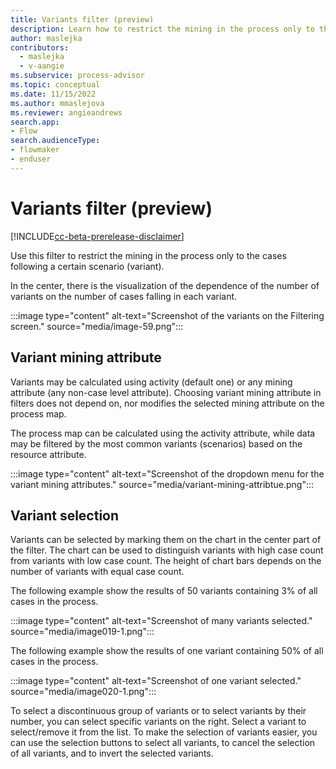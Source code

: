 ```yaml
---
title: Variants filter (preview)
description: Learn how to restrict the mining in the process only to the cases following a certain scenario in the Minit desktop application in process advisor.
author: maslejka
contributors:
  - maslejka
  - v-aangie
ms.subservice: process-advisor
ms.topic: conceptual
ms.date: 11/15/2022
ms.author: mmaslejova
ms.reviewer: angieandrews
search.app:
- Flow
search.audienceType:
- flowmaker
- enduser
---
```


# Variants filter (preview)

[!INCLUDE[cc-beta-prerelease-disclaimer](../includes/cc-beta-prerelease-disclaimer.md)]

Use this filter to restrict the mining in the process only to the cases following a certain scenario (variant).

In the center, there is the visualization of the dependence of the number of variants on the number of cases falling in each variant.

:::image type="content" alt-text="Screenshot of the variants on the Filtering screen." source="media/image-59.png":::

## Variant mining attribute

Variants may be calculated using activity (default one) or any mining attribute (any non-case level attribute). Choosing variant mining attribute in filters does not depend on, nor modifies the selected mining attribute on the process map.

The process map can be calculated using the activity attribute, while data may be filtered by the most common variants (scenarios) based on the resource attribute.

:::image type="content" alt-text="Screenshot of the dropdown menu for the variant mining attributes." source="media/variant-mining-attribtue.png":::

## Variant selection

Variants can be selected by marking them on the chart in the center part of the filter. The chart can be used to distinguish variants with high case count from variants with low case count. The height of chart bars depends on the number of variants with equal case count.

The following example show the results of 50 variants containing 3% of all cases in the process.

:::image type="content" alt-text="Screenshot of many variants selected." source="media/image019-1.png":::

The following example show the results of one variant containing 50% of all cases in the process.

:::image type="content" alt-text="Screenshot of one variant selected." source="media/image020-1.png":::

To select a discontinuous group of variants or to select variants by their number, you can select specific variants on the right. Select a variant to select/remove it from the list. To make the selection of variants easier, you can use the selection buttons to select all variants, to cancel the selection of all variants, and to invert the selected variants.


